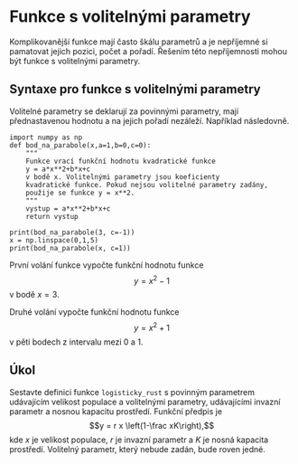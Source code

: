 # Funkce s volitelnými parametry

Komplikovanější funkce mají často škálu parametrů a je nepříjemné si pamatovat jejich pozici, počet a pořadí. Řešením této nepříjemnosti mohou být funkce s volitelnými parametry.

## Syntaxe pro funkce s volitelnými parametry

Volitelné parametry se deklarují za povinnými parametry, mají přednastavenou hodnotu a na jejich pořadí nezáleží. Například následovně. 

```
import numpy as np
def bod_na_parabole(x,a=1,b=0,c=0):
    """
    Funkce vrací funkční hodnotu kvadratické funkce 
    y = a*x**2+b*x+c
    v bodě x. Volitelnými parametry jsou koeficienty
    kvadratické funkce. Pokud nejsou volitelné parametry zadány,
    použije se funkce y = x**2.
    """
    vystup = a*x**2+b*x+c
    return vystup

print(bod_na_parabole(3, c=-1))
x = np.linspace(0,1,5)
print(bod_na_parabole(x, c=1))
```
První volání funkce vypočte funkční hodnotu funkce $$y=x^2-1$$ v bodě $x=3$.

Druhé volání vypočte funkční hodnotu funkce $$y=x^2+1$$ v pěti bodech z intervalu mezi 0 a 1.

## Úkol

Sestavte definici funkce `logisticky_rust` s povinným parametrem udávajícím velikost populace a volitelnými parametry, udávajícími invazní parametr a nosnou kapacitu prostředí. Funkční předpis je 
$$y = r x \left(1-\frac xK\right),$$
kde $x$ je velikost populace, $r$ je invazní parametr a $K$ je nosná kapacita prostředí. Volitelný parametr, který nebude zadán, bude roven jedné.